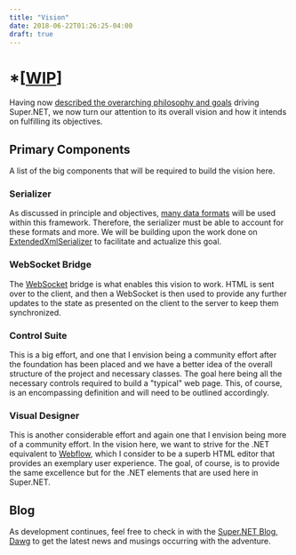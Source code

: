 ```yaml
---
title: "Vision"
date: 2018-06-22T01:26:25-04:00
draft: true
---
```


# *[[WIP](https://www.investopedia.com/terms/w/workinprogress.asp)]

Having now [described the overarching philosophy and goals](/philosophy/) driving Super.NET, we now turn our attention to its overall vision and how it intends on fulfilling its objectives.

## Primary Components

A list of the big components that will be required to build the vision here.

### Serializer

As discussed in principle and objectives, [many data formats](#data-formats) will be used within this framework.  Therefore, the serializer must be able to account for these formats and more.  We will be building upon the work done on [ExtendedXmlSerializer](https://extendedxmlserializer.github.io/) to facilitate and actualize this goal.

### WebSocket Bridge

The [WebSocket](https://en.wikipedia.org/wiki/WebSocket) bridge is what enables this vision to work.  HTML is sent over to the client, and then a WebSocket is then used to provide any further updates to the state as presented on the client to the server to keep them synchronized.

### Control Suite

This is a big effort, and one that I envision being a community effort after the foundation has been placed and we have a better idea of the overall structure of the project and necessary classes.  The goal here being all the necessary controls required to build a "typical" web page.  This, of course, is an encompassing definition and will need to be outlined accordingly.

### Visual Designer

This is another considerable effort and again one that I envision being more of a community effort.  In the vision here, we want to strive for the .NET equivalent to [Webflow](https://webflow.com/), which I consider to be a superb HTML editor that provides an exemplary user experience.  The goal, of course, is to provide the same excellence but for the .NET elements that are used here in Super.NET.

## Blog

As development continues, feel free to check in with the [Super.NET Blog, Dawg](https://blog.superdotnet.run/) to get the latest news and musings occurring with the adventure.